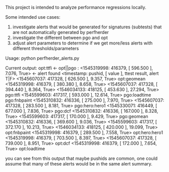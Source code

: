 This project is intended to analyze performance regressions locally.

Some intended use cases:
1) investigate alerts that would be generated for signatures (subtests) that are not automatically generated by perfherder
2) investigate the different between pgo and opt
3) adjust alert parameters to determine if we get more/less alerts with different thresholds/parameters

Usage:
   python perfherder_alerts.py

Current output:
opt:ttfi                                            <- opt||pgo : <metric> 
<1545319998: 416379, [ 596.500 ], 7.076, True>      <- alert found <timestamp: pushid, [ value ], ttest result, alert T|F>
<1545607037: 417328, [ 626.500 ], 9.357, True>
opt:geomean
<1545319998: 416379, [ 380.380 ], 8.658, True>
<1545607037: 417328, [ 394.440 ], 8.364, True>
<1546034133: 418125, [ 453.630 ], 27.294, True>
pgo:ttfi
<1545599603: 417317, [ 593.000 ], 12.614, True>
pgo:loadtime
pgo:fnbpaint
<1545310832: 416336, [ 275.000 ], 7.970, True>
<1545607037: 417328, [ 283.500 ], 8.181, True>
pgo:hero:hero1
<1545330071: 416449, [ 677.000 ], 7.836, True>
pgo:dcf
<1545310832: 416336, [ 167.000 ], 8.328, True>
<1545599603: 417317, [ 170.000 ], 9.429, True>
pgo:geomean
<1545310832: 416336, [ 369.600 ], 9.036, True>
<1545599603: 417317, [ 372.170 ], 10.213, True>
<1546034133: 418125, [ 420.000 ], 19.099, True>
opt:fnbpaint
<1545319998: 416379, [ 289.500 ], 7.558, True>
opt:hero:hero1
<1545319998: 416379, [ 703.500 ], 8.397, True>
<1545607037: 417328, [ 739.000 ], 8.951, True>
opt:dcf
<1545319998: 416379, [ 172.000 ], 7.654, True>
opt:loadtime

you can see from this output that maybe pushids are common, one could assume that many of these alerts would be in the same alert summary.